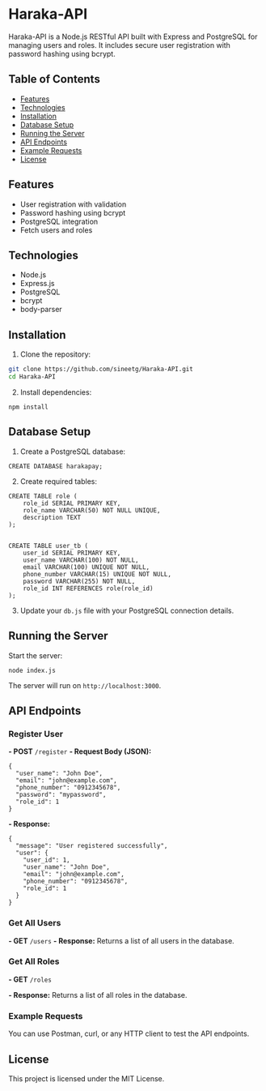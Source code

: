 # Haraka-API

Haraka-API is a Node.js RESTful API built with Express and PostgreSQL for managing users and roles. It includes secure user registration with password hashing using bcrypt.

## Table of Contents

- [Features](#features)  
- [Technologies](#technologies)  
- [Installation](#installation)  
- [Database Setup](#database-setup)  
- [Running the Server](#running-the-server)  
- [API Endpoints](#api-endpoints)  
- [Example Requests](#example-requests)  
- [License](#license)  

## Features

- User registration with validation  
- Password hashing using bcrypt  
- PostgreSQL integration  
- Fetch users and roles  

## Technologies

- Node.js  
- Express.js  
- PostgreSQL  
- bcrypt  
- body-parser  

## Installation

1. Clone the repository:

```bash
git clone https://github.com/sineetg/Haraka-API.git
cd Haraka-API
```

2. Install dependencies:

```
npm install
```

## Database Setup

1. Create a PostgreSQL database:

```
CREATE DATABASE harakapay;
```

2. Create required tables:

```
CREATE TABLE role (
    role_id SERIAL PRIMARY KEY,
    role_name VARCHAR(50) NOT NULL UNIQUE,
    description TEXT
);


CREATE TABLE user_tb (
    user_id SERIAL PRIMARY KEY,
    user_name VARCHAR(100) NOT NULL,
    email VARCHAR(100) UNIQUE NOT NULL,
    phone_number VARCHAR(15) UNIQUE NOT NULL,
    password VARCHAR(255) NOT NULL,
    role_id INT REFERENCES role(role_id)
);
```

3. Update your ```db.js``` file with your PostgreSQL connection details.

## Running the Server

Start the server:

```
node index.js
```

The server will run on ```http://localhost:3000```.

## API Endpoints

### Register User
 **- POST** ```/register```
 **- Request Body (JSON):**

```
{
  "user_name": "John Doe",
  "email": "john@example.com",
  "phone_number": "0912345678",
  "password": "mypassword",
  "role_id": 1
}
```

 **- Response:**

```
{
  "message": "User registered successfully",
  "user": {
    "user_id": 1,
    "user_name": "John Doe",
    "email": "john@example.com",
    "phone_number": "0912345678",
    "role_id": 1
  }
}
```

### Get All Users
 **- GET** ```/users```
 **- Response:** Returns a list of all users in the database.

### Get All Roles
 **- GET** ```/roles```

 **- Response:** Returns a list of all roles in the database.

### Example Requests
You can use Postman, curl, or any HTTP client to test the API endpoints.

## License

This project is licensed under the MIT License.
